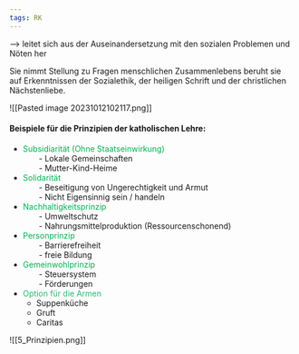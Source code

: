 ```yaml
---
tags: RK
---
```


--> leitet sich aus der Auseinandersetzung mit den sozialen Problemen und Nöten her

Sie nimmt Stellung zu Fragen menschlichen Zusammenlebens beruht sie auf Erkenntnissen der Sozialethik, der heiligen Schrift und der christlichen Nächstenliebe.

![[Pasted image 20231012102117.png]]

#### Beispiele für die Prinzipien der katholischen Lehre:

- <span style="color:#00b050">Subsidiarität (Ohne Staatseinwirkung)</span>  
  - Lokale Gemeinschaften  
  - Mutter-Kind-Heime  
- <span style="color:#00b050">Solidarität</span>  
  - Beseitigung von Ungerechtigkeit und Armut  
  - Nicht Eigensinnig sein / handeln  
- <span style="color:#00b050">Nachhaltigkeitsprinzip</span>  
  - Umweltschutz  
  - Nahrungsmittelproduktion (Ressourcenschonend)  
- <span style="color:#00b050">Personprinzip</span>  
  - Barrierefreiheit  
  - freie Bildung  
- <span style="color:#00b050">Gemeinwohlprinzip</span>  
  - Steuersystem  
  - Förderungen
- <span style='color:#20bf6b'>Option für die Armen</span>
	- Suppenküche
	- Gruft
	- Caritas


![[5_Prinzipien.png]]

